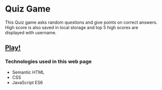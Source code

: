# Quiz Game

This Quiz game asks random questions and give points on correct answers. High score is also saved in local storage and top 5 high scores are displayed with username.

## [Play!](https://quiz-game-sameer-jadav.netlify.app/)

### Technologies used in this web page

- Semantic HTML
- CSS
- JavaScript ES6
